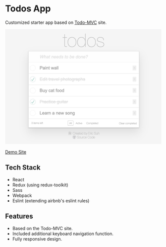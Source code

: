 # Todos App
Customized starter app based on [Todo-MVC](http://todomvc.com/) site.

![Todo App Screenshot](image/todos-pic.jpg)

[Demo Site](https://todos-eric-suh.com)

## Tech Stack
- React
- Redux (using redux-toolkit)
- Sass 
- Webpack
- Eslint (extending airbnb's eslint rules)

## Features

- Based on the Todo-MVC site. 
- Included additional keyboard navigation function.
- Fully responsive design.

